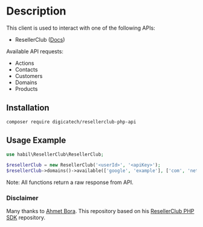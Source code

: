 # Description
This client is used to interact with one of the following APIs:
 * ResellerClub ([Docs](https://resellerclub.webpropanel.com/kb/answer/751))
 
Available API requests: 
* Actions
* Contacts
* Customers
* Domains
* Products

## Installation
```console
composer require digicatech/resellerclub-php-api
```

## Usage Example
```php
use habil\ResellerClub\ResellerClub;

$resellerClub = new ResellerClub('<userId>', '<apiKey>');
$resellerClub->domains()->available(['google', 'example'], ['com', 'net']);
```
Note: All functions return a raw response from API.


### Disclaimer
Many thanks to [Ahmet Bora](https://github.com/afbora "Ahmet Bora"). This repository based on his [ResellerClub PHP SDK](https://github.com/afbora/resellerclub-php-sdk "ResellerClub PHP SDK") repository.
